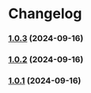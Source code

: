 # Changelog
### [1.0.3](https://github.com/pedro-costa22/front-nutrime/compare/v1.1.0...v1.0.3) (2024-09-16)

### [1.0.2](https://github.com/pedro-costa22/front-nutrime/compare/v1.1.0...v1.0.2) (2024-09-16)

### [1.0.1](https://github.com/pedro-costa22/front-nutrime/compare/v1.1.0...v1.0.1) (2024-09-16)
